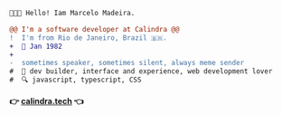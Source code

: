 
<!-- <img align="right" height="150" src="https://media.giphy.com/media/vvcvtGPa4hSiN4TgeY/giphy.gif"/>
<img align="left" height="200" src="https://media.giphy.com/media/ao9DUiTKH60XS/giphy.gif"/>
-->

```diff
👨🏻‍💻 Hello! Iam Marcelo Madeira.

@@ I'm a software developer at Calindra @@
!  I'm from Rio de Janeiro, Brazil 🇧🇷.
+  📆 Jan 1982
+  
-  sometimes speaker, sometimes silent, always meme sender
#  📖 dev builder, interface and experience, web development lover
#  🔍 javascript, typescript, CSS
```

#### 👉 [calindra.tech](https://calindra.tech/) 👈
